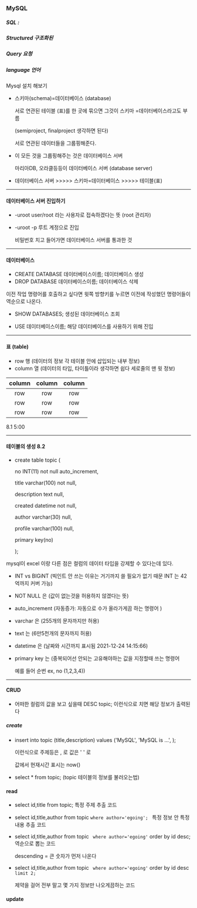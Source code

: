 ### MySQL 



##### SQL : 

##### Structured  구조화된 

##### Query 요청 

##### language  언어



Mysql 설치 해보기 



- 스키마(schema)=데이터베이스 (database)

  서로 연관된 테이블 (표)를 한 곳에 묶으면 그것이 스키마 =데이터베이스라고도 부름 

  (semiproject, finalproject 생각하면 된다)

  서로 연관된 데이터들을 그룹핑해준다. 

  

- 이 모든 것을 그룹핑해주는 것은 데이터베이스 서버 

  마리아DB, 오라클등등이 데이터베이스 서버 (database server)

  

- 데이터베이스 서버 >>>>> 스키마=데이터베이스 >>>>> 테이블(표)

-----

#### 데이터베이스 서버 진입하기

- -uroot           user/root 라는 사용자로 접속하겠다는 뜻 (root 관리자)

- -uroot -p       루트 계정으로 진입 

  비밀번호 치고 들어가면 데이터베이스 서버를 통과한 것 



-------------------------------

#### 데이터베이스 

- CREATE DATABASE 데이터베이스이름;                  데이터베이스 생성
- DROP DATABASE 데이터베이스이름;                     데이터베이스 삭제 



이전 작업 명령어를 호출하고 싶다면 윗쪽 방향키를 누르면 이전에 작성했던 명령어들이 역순으로 나온다. 



- SHOW DATABASES;                             생성된 데이터베이스 조회 



- USE 데이터베이스이름;                       해당 데이터베이스를 사용하기 위해 진입 



----------

#### 표 (table)

- row           행  (데이터의 정보 각 테이블 안에 삽입되는 내부 정보)
- column     열  (데이터의 타입, 타이틀이라 생각하면 쉽다 세로줄의 맨 윗 정보)

| column | column | column |
| :----: | :----: | :----: |
|  row   |  row   |  row   |
|  row   |  row   |  row   |
|  row   |  row   |  row   |



8.1  5:00

---------

#### 테이블의 생성  8.2 

- create table topic (

  no INT(11) not null auto_increment,

  title varchar(100) not null, 

  description text null,

  created datetime not null, 

  author varchar(30) null,

  profile varchar(100) null,

  primary key(no)

  );

mysql이 excel 이랑 다른 점은 컬럼의 데이터 타입을 강제할 수 있다는데 있다. 

- INT vs BIGiNT (빅인트 안 쓰는 이유는 거기까지 쓸 필요가 없기 때문 INT 는 42억까지 커버 가능)
- NOT NULL 은 (값이 없는것을 허용하지 않겠다는 뜻) 
- auto_increment (자동증가: 자동으로 수가 올라가게끔 하는 명령어 )

- varchar 은 (255개의 문자까지만 허용)

- text 는 (6만5천개의 문자까지 허용)

- datetime 은 (날짜와 시간까지 표시됨 2021-12-24 14:15:66)

- primary key 는 (중복되어선 안되는 고유해야하는 값을 지정할때 쓰는 명령어

  예를 들어 순번 ex, no (1,2,3,4))



----------------

#### CRUD  

- 어떠한 컬럼의 값을 보고 싶을때 DESC topic;  이런식으로 치면 해당 정보가 출력된다 



##### create

- insert into topic (title,description) values ('MySQL', 'MySQL is ...', );

  이런식으로 주제등은 , 로  값은 ' ' 로 

  값에서 현재시간 표시는 now() 

- select * from topic;  (topic 테이블의 정보를 불러오는법)



#### read

- select id,title from topic; 특정 주제 추출 코드 

- select id,title,author from topic ` where author='egoing';  `  특정 정보 안 특정 내용 추출 코드 

- select id,title,author from topic ` where author='egoing'` order by id desc;  역순으로 뽑는 코드 

  descending = 큰 숫자가 먼저 나온다 

- select id,title,author from topic ` where author='egoing'` order by id desc `limit 2;` 

  제약을 걸어 전부 말고 몇 가지 정보만 나오게끔하는 코드 



#### update

